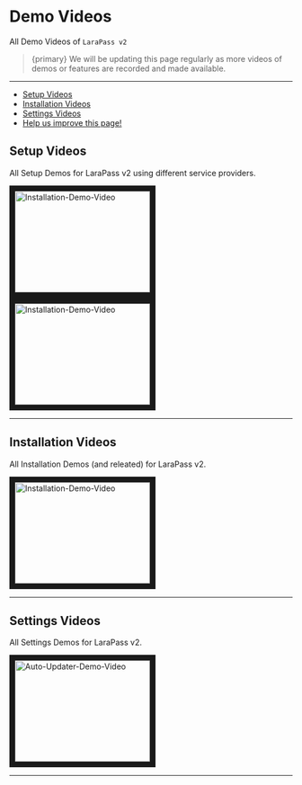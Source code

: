 # Demo Videos

All Demo Videos of `LaraPass v2`

> {primary} We will be updating this page regularly as more videos of demos or features are recorded and made available.

---

- [Setup Videos](#setup)
- [Installation Videos](#installation)
- [Settings Videos](#settings)
- [<a href="https://github.com/larapass/docs/edit/master/resources/docs/personal/demo-videos.md" target="_blank"><i class="fa fa-edit"></i> Help us improve this page!</a>](#)

<a name="setup"></a>
## Setup Videos

All Setup Demos for LaraPass v2 using different service providers.

<p>
<a href="https://youtu.be/iz6zqW67_eY" target="_blank">
    <img src="/screenshots/setup/cloudways/setup-demo.jpg" alt="Installation-Demo-Video" width="240" height="180" border="10" />
</a>
<a href="#" target="_blank">
    <img src="/screenshots/setup/cpanel/setup-demo.jpg" alt="Installation-Demo-Video" width="240" height="180" border="10" />
</a>
</p>

---
<a name="installation"></a>
## Installation Videos

All Installation Demos (and releated) for LaraPass v2.

<p>
<a href="https://youtu.be/5xmODkcd7Ug" target="_blank">
    <img src="/screenshots/installation/installation-demo.jpg" alt="Installation-Demo-Video" width="240" height="180" border="10" />
</a>
</p>

---
<a name="settings"></a>
## Settings Videos

All Settings Demos for LaraPass v2.

<p>
<a href="https://youtu.be/4-N7wD078BM" target="_blank">
    <img src="/screenshots/admin/larapass/auto-updater-demo.jpg" alt="Auto-Updater-Demo-Video" width="240" height="180" border="10" />
</a>
</p>

---
<br />
<larecipe-feedback message="Thankyou for your feedback!">
</larecipe-feedback>